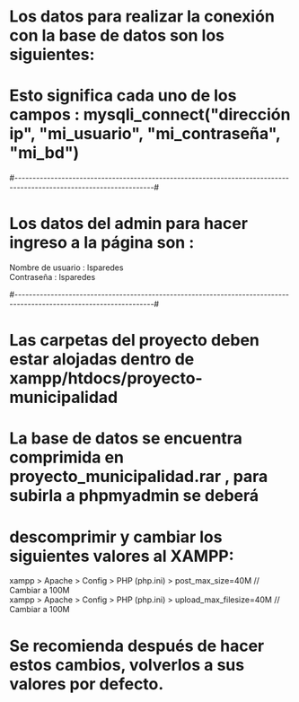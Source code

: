 # Los datos para realizar la conexión con la base de datos son los siguientes:

#### <?php $conexion = mysqli_connect("localhost", "root","","proyecto_municipalidad"); ?>

# Esto significa cada uno de los campos : mysqli_connect("dirección ip", "mi_usuario", "mi_contraseña", "mi_bd")
#--------------------------------------------------------------------------------------------------------------------#

# Los datos del admin para hacer ingreso a la página son : 

Nombre de usuario : lsparedes <br>
Contraseña : lsparedes

#--------------------------------------------------------------------------------------------------------------------#

# Las carpetas del proyecto deben estar alojadas dentro de xampp/htdocs/proyecto-municipalidad

# La base de datos se encuentra comprimida en proyecto_municipalidad.rar , para subirla a phpmyadmin se deberá 
# descomprimir y cambiar los siguientes valores al XAMPP:
xampp > Apache > Config > PHP (php.ini) > post_max_size=40M // Cambiar a 100M <br>
xampp > Apache > Config > PHP (php.ini) > upload_max_filesize=40M // Cambiar a 100M
# Se recomienda después de hacer estos cambios, volverlos a sus valores por defecto.
